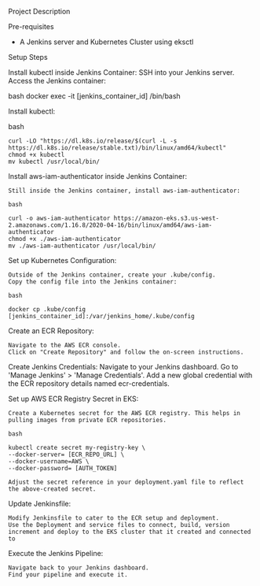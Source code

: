 Project Description


Pre-requisites

- A Jenkins server and Kubernetes Cluster using eksctl

Setup Steps

Install kubectl inside Jenkins Container:
    SSH into your Jenkins server.
    Access the Jenkins container:

bash
    docker exec -it [jenkins_container_id] /bin/bash

Install kubectl:

bash

    curl -LO "https://dl.k8s.io/release/$(curl -L -s https://dl.k8s.io/release/stable.txt)/bin/linux/amd64/kubectl"
    chmod +x kubectl
    mv kubectl /usr/local/bin/

Install aws-iam-authenticator inside Jenkins Container:

    Still inside the Jenkins container, install aws-iam-authenticator:

    bash

    curl -o aws-iam-authenticator https://amazon-eks.s3.us-west-2.amazonaws.com/1.16.8/2020-04-16/bin/linux/amd64/aws-iam-authenticator
    chmod +x ./aws-iam-authenticator
    mv ./aws-iam-authenticator /usr/local/bin/

Set up Kubernetes Configuration:

    Outside of the Jenkins container, create your .kube/config.
    Copy the config file into the Jenkins container:

    bash

    docker cp .kube/config [jenkins_container_id]:/var/jenkins_home/.kube/config

Create an ECR Repository:

    Navigate to the AWS ECR console.
    Click on "Create Repository" and follow the on-screen instructions.

Create Jenkins Credentials:
    Navigate to your Jenkins dashboard.
    Go to 'Manage Jenkins' > 'Manage Credentials'.
    Add a new global credential with the ECR repository details named ecr-credentials.

Set up AWS ECR Registry Secret in EKS:

    Create a Kubernetes secret for the AWS ECR registry. This helps in pulling images from private ECR repositories.

    bash

    kubectl create secret my-registry-key \
    --docker-server= [ECR_REPO_URL] \
    --docker-username=AWS \
    --docker-password= [AUTH_TOKEN]

    Adjust the secret reference in your deployment.yaml file to reflect the above-created secret.

Update Jenkinsfile:

    Modify Jenkinsfile to cater to the ECR setup and deployment.
    Use the Deployment and service files to connect, build, version increment and deploy to the EKS cluster that it created and connected to

Execute the Jenkins Pipeline:

    Navigate back to your Jenkins dashboard.
    Find your pipeline and execute it.